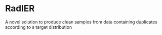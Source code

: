 # RadlER
A novel solution to produce clean samples from data containing duplicates according to a target distribution
